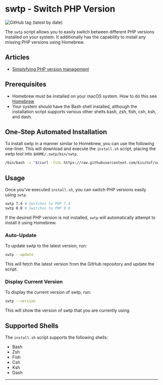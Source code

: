 # swtp - Switch PHP Version
![GitHub tag (latest by date)](https://img.shields.io/github/v/tag/kisztof/swtp)

The `swtp` script allows you to easily switch between different PHP versions installed on your system. It additionally has the capability to install any missing PHP versions using Homebrew.

## Articles
- [Simplyfying PHP version management](https://kisztof.medium.com/simplifying-php-version-management-with-swtp-c6cf1848c1f8)

## Prerequisites

- Homebrew must be installed on your macOS system. How to do this see [Homebrew](https://brew.sh)
- Your system should have the Bash shell installed, although the installation script supports various other shells 
bash, zsh, fish, csh, ksh, and dash.

## One-Step Automated Installation

To install swtp in a manner similar to Homebrew, you can use the following one-liner. This will download and execute the `install.sh` script, placing the swtp tool into `$HOME/.swtp/bin/swtp`.

```bash
/bin/bash -c "$(curl -fsSL https://raw.githubusercontent.com/kisztof/swtp/latest/install.sh)"
```

## Usage

Once you've executed `install.sh`, you can switch PHP versions easily using `swtp`.

```bash
swtp 7.4 # Switches to PHP 7.4
swtp 8.0 # Switches to PHP 8.0
```

If the desired PHP version is not installed, `swtp` will automatically attempt to install it using Homebrew.

### Auto-Update

To update swtp to the latest version, run:

```bash
swtp --update
```

This will fetch the latest version from the GitHub repository and update the script.

### Display Current Version

To display the current version of swtp, run:

```bash
swtp --version
```
This will show the version of swtp that you are currently using.


## Supported Shells

The `install.sh` script supports the following shells:

- Bash
- Zsh
- Fish
- Csh
- Ksh
- Dash

---
